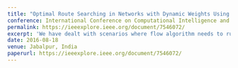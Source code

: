 ```yaml
---
title: "Optimal Route Searching in Networks with Dynamic Weights Using Flow Algorithms"
conference: International Conference on Computational Intelligence and Communication Networks (CICN 2015)
permalink: https://ieeexplore.ieee.org/document/7546072/
excerpt: 'We have dealt with scenarios where flow algorithm needs to run repeatedly to establish flows in a network with timely changing capacities and we have sought to obtain some form of computational intelligence on that subject.'
date: 2016-08-18
venue: Jabalpur, India
paperurl: https://ieeexplore.ieee.org/document/7546072/
---
```


